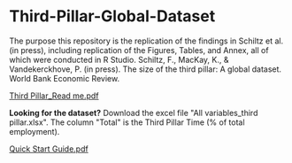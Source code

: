 # Third-Pillar-Global-Dataset
The purpose this repository is the replication of the findings in Schiltz et al. (in press), including replication of the Figures, Tables, and Annex, all of which were conducted in R Studio. Schiltz, F., MacKay, K., &amp; Vandekerckhove, P. (in press). The size of the third pillar: A global dataset. World Bank Economic Review. 


[Third Pillar_Read me.pdf](https://github.com/Belgian-Red-Cross-Flanders/Third-Pillar-Global-Dataset/files/14083381/Third.Pillar_Read.me.pdf)

**Looking for the dataset?**
Download the excel file "All variables_third pillar.xlsx". 
The column "Total" is the Third Pillar Time (% of total employment).


[Quick Start Guide.pdf](https://github.com/Belgian-Red-Cross-Flanders/Third-Pillar-Global-Dataset/files/14280113/Quick.Start.Guide.pdf)



